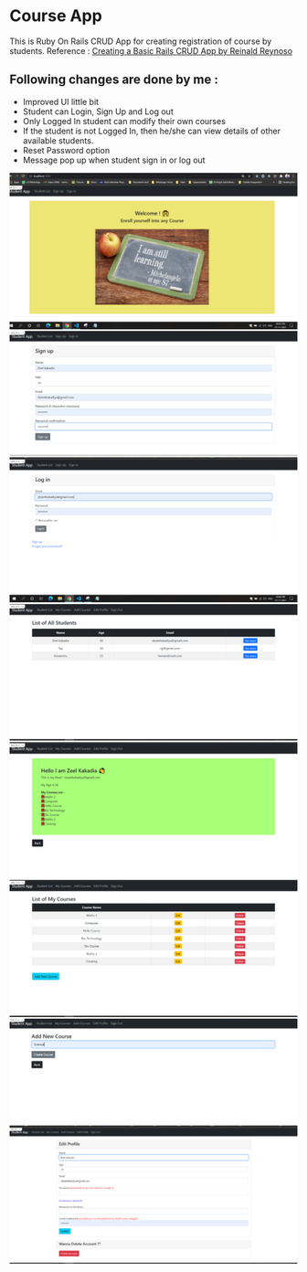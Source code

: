 # Course App

This is Ruby On Rails CRUD App for creating registration of course by students. 
Reference : [Creating a Basic Rails CRUD App by Reinald Reynoso](https://levelup.gitconnected.com/creating-a-basic-rails-crud-app-8720a53f0158)

## Following changes are done by me :

- Improved UI little bit
- Student can Login, Sign Up and Log out
- Only Logged In student can modify their own courses
- If the student is not Logged In, then he/she can view details of other available students.
- Reset Password option
- Message pop up when student sign in or log out

![](./screenshots/image1.png)
![](./screenshots/image2.png)
![](./screenshots/image3.png)
![](./screenshots/image4.png)
![](./screenshots/image5.png)
![](./screenshots/image6.png)
![](./screenshots/image7.png)
![](./screenshots/image8.png)
